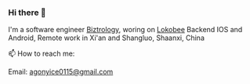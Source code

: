 ### Hi there 👋

I'm a software engineer [Biztrology](https://github.com/biztrology), woring on [Lokobee](https://lokobee.com/) Backend IOS and Android,  Remote work in Xi'an and Shangluo, Shaanxi, China 

📫 How to reach me: 

  Email: agonyice0115@gmail.com
<!--
**rongliangduan/rongliangduan** is a ✨ _special_ ✨ repository because its `README.md` (this file) appears on your GitHub profile.

Here are some ideas to get you started:

- 🔭 I’m currently working on ...
- 🌱 I’m currently learning ...
- 👯 I’m looking to collaborate on ...
- 🤔 I’m looking for help with ...
- 💬 Ask me about ...

- 😄 Pronouns: ...
- ⚡ Fun fact: ...
-->
